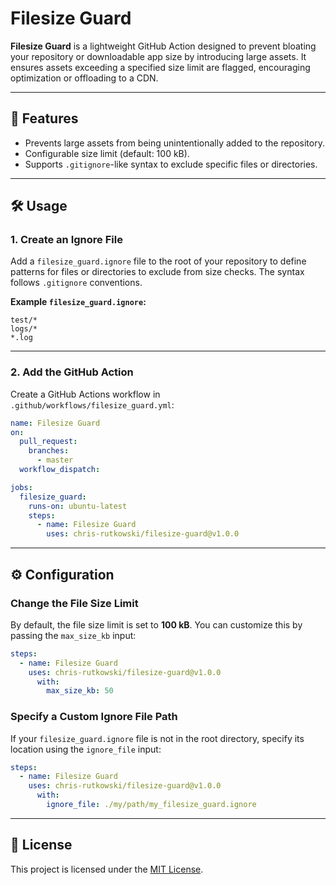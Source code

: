 
# Filesize Guard

**Filesize Guard** is a lightweight GitHub Action designed to prevent bloating your repository or downloadable app size by introducing large assets. It ensures assets exceeding a specified size limit are flagged, encouraging optimization or offloading to a CDN.

---

## 🚀 Features
- Prevents large assets from being unintentionally added to the repository.
- Configurable size limit (default: 100 kB).
- Supports `.gitignore`-like syntax to exclude specific files or directories.

---

## 🛠️ Usage

### 1. **Create an Ignore File**
Add a `filesize_guard.ignore` file to the root of your repository to define patterns for files or directories to exclude from size checks. The syntax follows `.gitignore` conventions.

**Example `filesize_guard.ignore`:**
```gitignore
test/*
logs/*
*.log
```

---

### 2. **Add the GitHub Action**
Create a GitHub Actions workflow in `.github/workflows/filesize_guard.yml`:

```yaml
name: Filesize Guard
on:
  pull_request:
    branches:
      - master
  workflow_dispatch:

jobs:
  filesize_guard:
    runs-on: ubuntu-latest
    steps:
      - name: Filesize Guard
        uses: chris-rutkowski/filesize-guard@v1.0.0
```

---

## ⚙️ Configuration

### **Change the File Size Limit**
By default, the file size limit is set to **100 kB**. You can customize this by passing the `max_size_kb` input:

```yaml
steps:
  - name: Filesize Guard
    uses: chris-rutkowski/filesize-guard@v1.0.0
      with:
        max_size_kb: 50
```

### **Specify a Custom Ignore File Path**
If your `filesize_guard.ignore` file is not in the root directory, specify its location using the `ignore_file` input:

```yaml
steps:
  - name: Filesize Guard
    uses: chris-rutkowski/filesize-guard@v1.0.0
      with:
        ignore_file: ./my/path/my_filesize_guard.ignore
```

---

## 📄 License
This project is licensed under the [MIT License](LICENSE).
